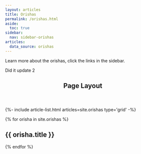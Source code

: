 ```yaml
---
layout: articles
title: Orishas
permalink: /orishas.html
aside:
  toc: true
sidebar:
  nav: sidebar-orishas
articles:
  data_source: orishas
---
```



Learn more about the orishas, click the links in the sidebar.

Did it update 2

<div class="layout--articles">
  <section class="my-5">
    <header><h2 id="page-layout">Page Layout</h2></header>
    {%- include article-list.html articles=site.orishas type='grid' -%}
  </section>
</div>


{% for orisha in site.orishas %}
  <h2>{{ orisha.title }} </h2>
{% endfor %}

